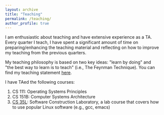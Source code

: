 ```yaml
---
layout: archive
title: "Teaching"
permalink: /teaching/
author_profile: true
---
```

I am enthusiastic about teaching and have extensive experience as a TA. Every quarter I teach, I have spent a significant amount of time on preparing/enhancing the teaching material and reflecting on how to improve my teaching from the previous quarters. 

My teaching philosophy is based on two key ideas: "learn by doing" and "the best way to learn is to teach" (i.e., The Feynman Technique). You can find my teaching statement [here](/file/teaching-statement.pdf).

I have TAed the following courses:
1. CS 111: Operating Systems Principles
1. CS 151B: Computer Systems Architecture
1. [CS 35L](http://web.cs.ucla.edu/classes/winter20/cs35L/): Software Construction Laboratory, a lab course that covers how to use popular Linux software (e.g., gcc, emacs)

<!---
You can find **all** of my teaching evaluation below. It shows how I have evolved to be an excellent TA over years! 
-->
<!---
CS111: Operating Systems Principles \
[20Summer](/files/teaching/20summer.pdf) &nbsp; [19Fall](/files/teaching/19fall.pdf) &nbsp; [19Summer](/files/teaching/19summer.pdf) &nbsp; 
[17Summer](/files/teaching/17summer.pdf) &nbsp; [17Winter](/files/teaching/17winter.pdf) &nbsp; [16Fall](/files/teaching/16fall.pdf) &nbsp; 
[15Fall](/files/teaching/15fall.pdf) &nbsp; 
[15Winter](/files/teaching/15winter.pdf) \
\
\
CS151B: Computer Systems Architecture \
[19Spring](/files/teaching/19spring.pdf) &nbsp; [18Fall](/files/teaching/18fall.pdf) &nbsp; [18Spring](/files/teaching/18spring.pdf) 
&nbsp; [17Spring](/files/teaching/17spring.pdf) &nbsp; [16Summer](/files/teaching/16summer.pdf) &nbsp; [16Spring](/files/teaching/16spring.pdf) 
&nbsp; [16Winter](/files/teaching/16winter.pdf) &nbsp; [15Summer](/files/teaching/15summer.pdf) &nbsp; [15Spring](/files/teaching/15spring.pdf) \
\
\
CS35L: Software Construction Laboratory \
[19Winter](/files/teaching/19winter.pdf) &nbsp; [18Winter](/files/teaching/18winter.pdf) &nbsp; [17Fall](/files/teaching/17fall.pdf) 
-->
